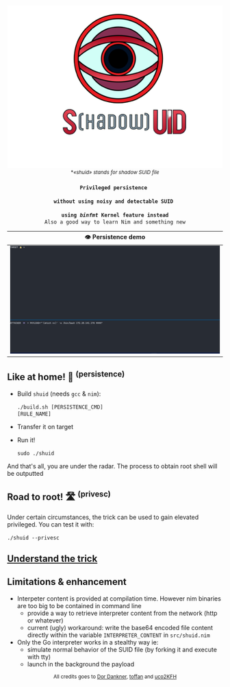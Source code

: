 <div align=center>
<img src=./img/icon2.png>
<sup>*<i>«shuid» stands for shadow SUID file</i></sup>
<pre><code><strong>Privileged persistence 
<br>without using noisy and detectable SUID 
<br>using <i>binfmt</i> Kernel feature instead</strong>
Also a good way to learn Nim and something new
</code></pre>
</div>

|👁️ Persistence demo|
|:---:| 
|![demo](img/shuid-demo.gif)|

## Like at home! 🏡 <sup>(persistence)</sup>

* Build `shuid` (needs `gcc` & `nim`):<br><pre><code>./build.sh [PERSISTENCE_CMD] [RULE_NAME]</code></pre>

* Transfer it on target
* Run it!<br><pre><code>sudo ./shuid</code></pre>

And that's all, you are under the radar. The process to obtain root shell will be outputted 


## Road to root! 🛣 <sup>(privesc)</sup>

Under certain circumstances, the trick can be used to gain elevated privileged. You can test it with:

```shell
./shuid --privesc
```

## [Understand the trick](TRICK.md)

## Limitations & enhancement
* Interpeter content is provided at compilation time. However nim binaries are too big to be contained in command line
  * provide a way to retrieve interpreter content from the network (http or whatever)
  * current (ugly) workaround: write the base64 encoded file content directly within the variable `INTERPRETER_CONTENT` in `src/shuid.nim`
* Only the Go interpreter works in a stealthy way ie:
  * simulate normal behavior of the SUID file (by forking it and execute with tty)
  * launch in the background the payload


<div align=center>
<sup>
All credits goes to <a href= https://github.com/Sentinel-One/shadowsuid/>Dor Dankner</a>, <a href= https://github.com/toffan/binfmt_misc>toffan</a> and <a href= https://www.hackthebox.com/home/users/profile/590762>uco2KFH</a> 
</sup>
</div>
